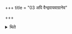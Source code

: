 +++
title = "03 अपि वैन्द्रवायवाग्रानेव"

+++

<details><summary>थिते</summary>

अपि वैन्द्रवायवाग्रानेव ३
</details>
